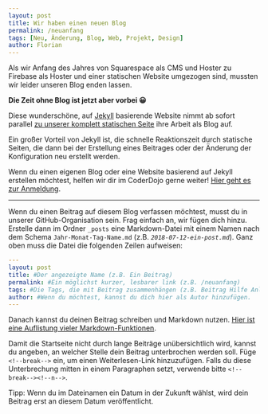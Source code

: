 ```yaml
---
layout: post
title: Wir haben einen neuen Blog
permalink: /neuanfang
tags: [Neu, Änderung, Blog, Web, Projekt, Design]
author: Florian
---
```


Als wir Anfang des Jahres von Squarespace als CMS und Hoster zu Firebase als Hoster und einer statischen Website umgezogen sind, mussten wir leider unseren Blog enden lassen.

**Die Zeit ohne Blog ist jetzt aber vorbei 😀**

<!--break-->

Diese wunderschöne, auf [Jekyll](https://jekyllrb.com) basierende Website nimmt ab sofort parallel [zu unserer komplett statischen Seite](https://coderdojo-wiesbaden.de) ihre Arbeit als Blog auf.

Ein großer Vorteil von Jekyll ist, die schnelle Reaktionszeit durch statische Seiten, die dann bei der Erstellung eines Beitrages oder der Änderung der Konfiguration neu erstellt werden.

Wenn du einen eigenen Blog oder eine Website basierend auf Jekyll erstellen möchtest, helfen wir dir im CoderDojo gerne weiter! [Hier geht es zur Anmeldung](https://coderdojo-wiesbaden.de/anmeldung).

---

Wenn du einen Beitrag auf diesem Blog verfassen möchtest, musst du in unserer GitHub-Organisation sein. Frag einfach an, wir fügen dich hinzu.
Erstelle dann im Ordner `_posts` eine Markdown-Datei mit einem Namen nach dem Schema `Jahr-Monat-Tag-Name.md` (z.B. *`2018-07-12-ein-post.md`*).
Ganz oben muss die Datei die folgenden Zeilen aufweisen:
```yml
---
layout: post
title: #Der angezeigte Name (z.B. Ein Beitrag)
permalink: #Ein möglichst kurzer, lesbarer link (z.B. /neuanfang)
tags: #Die Tags, die mit Beitrag zusammenhängen (z.B. Beitrag Hilfe Anleitung)
author: #Wenn du möchtest, kannst du dich hier als Autor hinzufügen.
---
```
Danach kannst du deinen Beitrag schreiben und Markdown nutzen. [Hier ist eine Auflistung vieler Markdown-Funktionen](https://github.com/adam-p/markdown-here/wiki/Markdown-Cheatsheet).

Damit die Startseite nicht durch lange Beiträge unübersichtlich wird, kannst du angeben, an welcher Stelle dein Beitrag unterbrochen werden soll.
Füge `<!--break-->` ein, um einen Weiterlesen-Link hinzuzufügen.
Falls du diese Unterbrechung mitten in einem Paragraphen setzt, verwende bitte `<!--break--><!--n-->`.

Tipp: Wenn du im Dateinamen ein Datum in der Zukunft wählst, wird dein Beitrag erst an diesem Datum veröffentlicht.